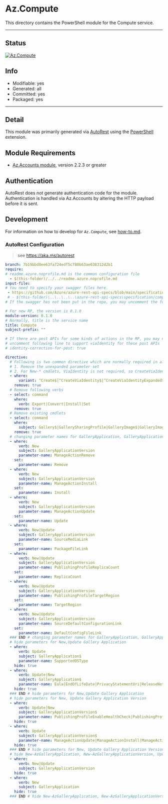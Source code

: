 <!-- region Generated -->
# Az.Compute
This directory contains the PowerShell module for the Compute service.

---
## Status
[![Az.Compute](https://img.shields.io/powershellgallery/v/Az.Compute.svg?style=flat-square&label=Az.Compute "Az.Compute")](https://www.powershellgallery.com/packages/Az.Compute/)

## Info
- Modifiable: yes
- Generated: all
- Committed: yes
- Packaged: yes

---
## Detail
This module was primarily generated via [AutoRest](https://github.com/Azure/autorest) using the [PowerShell](https://github.com/Azure/autorest.powershell) extension.

## Module Requirements
- [Az.Accounts module](https://www.powershellgallery.com/packages/Az.Accounts/), version 2.2.3 or greater

## Authentication
AutoRest does not generate authentication code for the module. Authentication is handled via Az.Accounts by altering the HTTP payload before it is sent.

## Development
For information on how to develop for `Az.Compute`, see [how-to.md](how-to.md).
<!-- endregion -->

### AutoRest Configuration
> see https://aka.ms/autorest

``` yaml
branch: 7b19bbd8ee63fa724edf5c780b63ae038312d2b1
require:
# readme.azure.noprofile.md is the common configuration file
  - $(this-folder)/../../readme.azure.noprofile.md
input-file:
# You need to specify your swagger files here.
 - https://github.com/Azure/azure-rest-api-specs/blob/main/specification/compute/resource-manager/Microsoft.Compute/stable/2021-07-01/gallery.json
 # - $(this-folder)\..\..\..\..\azure-rest-api-specs\specification/compute/resource-manager/Microsoft.Compute/stable/2021-07-01/gallery.json
# If the swagger has not been put in the repo, you may uncomment the following line and refer to it locally

# For new RP, the version is 0.1.0
module-version: 0.1.0
# Normally, title is the service name
title: Compute
subject-prefix: ""

# If there are post APIs for some kinds of actions in the RP, you may need to 
# uncomment following line to support viaIdentity for these post APIs
# identity-correction-for-post: true

directive:
  # Following is two common directive which are normally required in all the RPs
  # 1. Remove the unexpanded parameter set
  # 2. For New-* cmdlets, ViaIdentity is not required, so CreateViaIdentityExpanded is removed as well
  - where:
      variant: ^Create$|^CreateViaIdentity$|^CreateViaIdentityExpanded$|^Update$|^UpdateViaIdentity$
    remove: true
  # Remove following verbs
  - select: command
    where:
      verb: Export|Convert|Install|Set
    remove: true
  # Remove existing cmdlets
  - select: command
    where: 
      subject: Gallery$|GallerySharingProfile|GalleryImage$|GalleryImageVersion$
    remove: true
  # changing parameter names for GalleryApplication, GalleryApplicationVersion
  - where:
      verb: New
      subject: GalleryApplicationVersion
      parameter-name: ManageActionRemove
    set:
      parameter-name: Remove
  - where:
      verb: New
      subject: GalleryApplicationVersion
      parameter-name: ManageActionInstall
    set:
      parameter-name: Install
  - where:
      verb: New
      subject: GalleryApplicationVersion
      parameter-name: ManageActionUpdate
    set:
      parameter-name: Update
  - where:
      verb: New|Update
      subject: GalleryApplicationVersion
      parameter-name: SourceMediaLink
    set:
      parameter-name: PackageFileLink
  - where:
      verb: New|Update
      subject: GalleryApplicationVersion
      parameter-name: PublishingProfileReplicaCount
    set:
      parameter-name: ReplicaCount
  - where:
      verb: New|Update
      subject: GalleryApplicationVersion
      parameter-name: PublishingProfileTargetRegion
    set:
      parameter-name: TargetRegion
  - where:
      verb: New|Update
      subject: GalleryApplicationVersion
      parameter-name: SourceDefaultConfigurationLink
    set:
      parameter-name: DefaultConfigFileLink
  ### END # changing parameter names for GalleryApplication, GalleryApplicationVersion
  # hide parameters for New,Update Gallery Application
  - where:
      verb: Update
      subject: GalleryApplication$
      parameter-name: SupportedOSType
    hide: true
  - where:
      verb: Update|New
      subject: GalleryApplication$
      parameter-name: Eula|EndOfLifeDate|PrivacyStatementUri|ReleaseNoteUri
    hide: true
  ### END # hide parameters for New,Update Gallery Application
  # hide parameters for New, Update Gallery Application Version
  - where:
      verb: Update|New
      subject: GalleryApplicationVersion$
      parameter-name: PublishingProfileEnableHealthCheck|PublishingProfileStorageAccountType|PublishingProfileReplicationMode
    hide: true
  - where:
      verb: Update
      subject: GalleryApplicationVersion$
      parameter-name: ManageActionUpdate|ManageActionInstall|ManageActionRemove
    hide: true
  ### END # hide parameters for New, Update Gallery Application Version
  # hide New-AzGalleryApplication, New-AzGalleryApplicationVersion, Update-AzGalleryApplicationVersion
  - where:
      verb: New|Update
      subject: GalleryApplicationVersion
    hide: true
  - where:
      verb: New
      subject: GalleryApplication
    hide: true 
  ### END # hide New-AzGalleryApplication, New-AzGalleryApplicationVersion, Update-AzGalleryApplicationVersion
```
